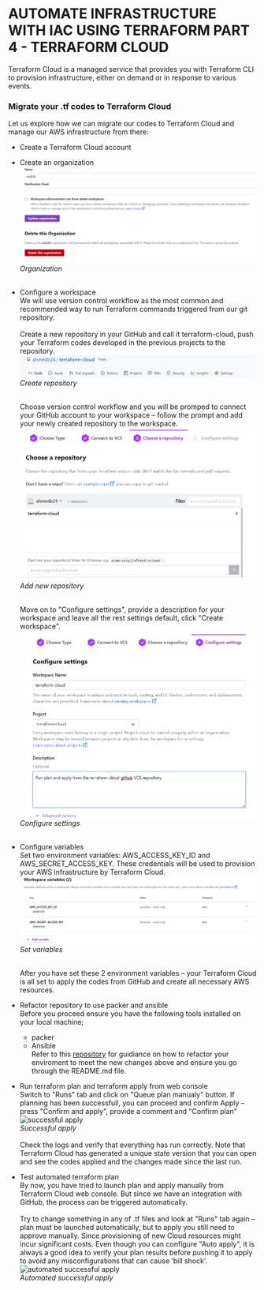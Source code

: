 # **AUTOMATE INFRASTRUCTURE WITH IAC USING TERRAFORM PART 4 - TERRAFORM CLOUD**
Terraform Cloud is a managed service that provides you with Terraform CLI to provision infrastructure, either on demand or in response to various events.

### Migrate your .tf codes to Terraform Cloud
Let us explore how we can migrate our codes to Terraform Cloud and manage our AWS infrastructure from there:
* Create a Terraform Cloud account
* Create an organization
  ![organization](../screenshots/project19/organization.jpg)   
  *Organization*  
  <br>
* Configure a workspace   
  We will use version control workflow as the most common and recommended way to run Terraform commands triggered from our git repository. 
  <br>   
  Create a new repository in your GitHub and call it terraform-cloud, push your Terraform codes developed in the previous projects to the repository.
  ![create repository](../screenshots/project19/create_repository.jpg)   
  *Create repository*  
  <br>

  Choose version control workflow and you will be promped to connect your GitHub account to your workspace – follow the prompt and add your newly created repository to the workspace.
  ![add new repository](../screenshots/project19/add_new_repository.jpg)   
  *Add new repository*  
  <br>

  Move on to "Configure settings", provide a description for your workspace and leave all the rest settings default, click "Create workspace".
  ![configure settings](../screenshots/project19/configure_settings.jpg)   
  *Configure settings*  
  <br>

* Configure variables   
  Set two environment variables: AWS_ACCESS_KEY_ID and AWS_SECRET_ACCESS_KEY. These credentials will be used to provision your AWS infrastructure by Terraform Cloud.
  ![set variables](../screenshots/project19/set_variables.jpg)   
  *Set variables*  
  <br>

  After you have set these 2 environment variables – your Terraform Cloud is all set to apply the codes from GitHub and create all necessary AWS resources.

* Refactor repository to use packer and ansible   
  Before you proceed ensure you have the following tools installed on your local machine;
  * packer
  * Ansible   
  Refer to this [repository](https://github.com/ahmedb24/terraform-cloud) for guidiance on how to refactor your enviroment to meet the new changes above and ensure you go through the README.md file.

* Run terraform plan and terraform apply from web console   
  Switch to "Runs" tab and click on "Queue plan manualy" button. If planning has been successfull, you can proceed and confirm Apply – press "Confirm and apply", provide a comment and "Confirm plan"
  ![successful apply](../screenshots/project19/successful_apply.jpg)   
  *Successful apply*  
  <br>
  Check the logs and verify that everything has run correctly. Note that Terraform Cloud has generated a unique state version that you can open and see the codes applied and the changes made since the last run.

* Test automated terraform plan   
  By now, you have tried to launch plan and apply manually from Terraform Cloud web console. But since we have an integration with GitHub, the process can be triggered automatically. 
  <br>   
  Try to change something in any of .tf files and look at "Runs" tab again – plan must be launched automatically, but to apply you still need to approve manually. Since provisioning of new Cloud resources might incur significant costs. Even though you can configure "Auto apply", it is always a good idea to verify your plan results before pushing it to apply to avoid any misconfigurations that can cause ‘bill shock’.
  ![automated successful apply](../screenshots/project19/automated_successful_apply.jpg)   
  *Automated successful apply*  
  <br>